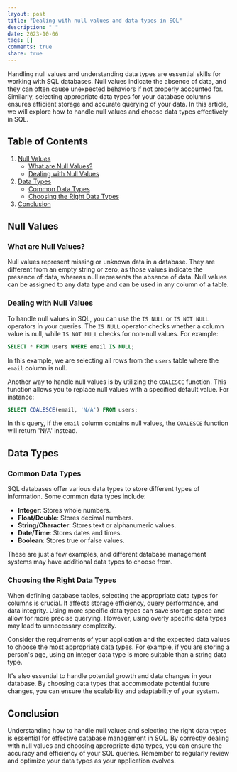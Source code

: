 ```yaml
---
layout: post
title: "Dealing with null values and data types in SQL"
description: " "
date: 2023-10-06
tags: []
comments: true
share: true
---
```


Handling null values and understanding data types are essential skills for working with SQL databases. Null values indicate the absence of data, and they can often cause unexpected behaviors if not properly accounted for. Similarly, selecting appropriate data types for your database columns ensures efficient storage and accurate querying of your data. In this article, we will explore how to handle null values and choose data types effectively in SQL.

## Table of Contents
1. [Null Values](#null-values)
   * [What are Null Values?](#what-are-null-values)
   * [Dealing with Null Values](#dealing-with-null-values)
2. [Data Types](#data-types)
   * [Common Data Types](#common-data-types)
   * [Choosing the Right Data Types](#choosing-the-right-data-types)
3. [Conclusion](#conclusion)

## Null Values
### What are Null Values?
Null values represent missing or unknown data in a database. They are different from an empty string or zero, as those values indicate the presence of data, whereas null represents the absence of data. Null values can be assigned to any data type and can be used in any column of a table.

### Dealing with Null Values
To handle null values in SQL, you can use the `IS NULL` or `IS NOT NULL` operators in your queries. The `IS NULL` operator checks whether a column value is null, while `IS NOT NULL` checks for non-null values. For example:

```sql
SELECT * FROM users WHERE email IS NULL;
```

In this example, we are selecting all rows from the `users` table where the `email` column is null.

Another way to handle null values is by utilizing the `COALESCE` function. This function allows you to replace null values with a specified default value. For instance:

```sql
SELECT COALESCE(email, 'N/A') FROM users;
```

In this query, if the `email` column contains null values, the `COALESCE` function will return 'N/A' instead.

## Data Types
### Common Data Types
SQL databases offer various data types to store different types of information. Some common data types include:

* **Integer**: Stores whole numbers.
* **Float/Double**: Stores decimal numbers.
* **String/Character**: Stores text or alphanumeric values.
* **Date/Time**: Stores dates and times.
* **Boolean**: Stores true or false values.

These are just a few examples, and different database management systems may have additional data types to choose from.

### Choosing the Right Data Types
When defining database tables, selecting the appropriate data types for columns is crucial. It affects storage efficiency, query performance, and data integrity. Using more specific data types can save storage space and allow for more precise querying. However, using overly specific data types may lead to unnecessary complexity.

Consider the requirements of your application and the expected data values to choose the most appropriate data types. For example, if you are storing a person's age, using an integer data type is more suitable than a string data type.

It's also essential to handle potential growth and data changes in your database. By choosing data types that accommodate potential future changes, you can ensure the scalability and adaptability of your system.

## Conclusion
Understanding how to handle null values and selecting the right data types is essential for effective database management in SQL. By correctly dealing with null values and choosing appropriate data types, you can ensure the accuracy and efficiency of your SQL queries. Remember to regularly review and optimize your data types as your application evolves.
